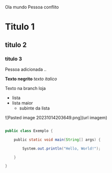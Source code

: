 Ola mundo
Pessoa conflito
# Titulo 1
## titulo 2
### titulo 3

Pessoa adicionada ..

**Texto negrito**
*texto italico*

Texto na branch loja

- lista
- lista maior
	- subinte da lista

![Pasted image 20231014203649.png](url imagem)

```java

public class Exemplo {

    public static void main(String[] args) {

        System.out.println("Hello, World!");

    }

}
